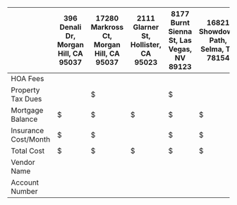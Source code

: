 
|                      | 396 Denali Dr, Morgan Hill, CA 95037 | 17280 Markross Ct, Morgan Hill, CA 95037 | 2111 Glarner St, Hollister, CA 95023 | 8177 Burnt Sienna St, Las Vegas, NV 89123 | 16821 Showdown Path, Selma, TX 78154 | 16819 Dancing Ava, Selma, TX 78154 | 402 Jack Rabbit Ln, Buda, TX 78610 | 211 Samuel Dr, Buda, TX 78610 |
| -------------------- | ------------------------------------ | ---------------------------------------- | ------------------------------------ | ----------------------------------------- | ------------------------------------ | ---------------------------------- | ---------------------------------- | ----------------------------- |
| HOA Fees             |                                      |                                          |                                      |                                           |                                      |                                    |                                    |                               |
| Property Tax Dues    |                                      | $                                        |                                      | $                                         |                                      |                                    |                                    |                               |
| Mortgage Balance     | $                                    | $                                        | $                                    | $                                         | $                                    |                                    |                                    |                               |
| Insurance Cost/Month | $                                    | $                                        |                                      | $                                         | $                                    |                                    |                                    |                               |
| Total Cost           | $                                    | $                                        | $                                    | $                                         | $                                    |                                    |                                    |                               |
| Vendor Name          |                                      |                                          |                                      |                                           |                                      |                                    |                                    |                               |
| Account Number       |                                      |                                          |                                      |                                           |                                      |                                    |                                    |                               |
